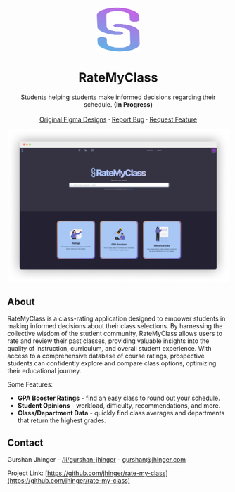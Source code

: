 <!-- PROJECT LOGO -->
<br />
<div align="center">
  <a href="https://github.com/jhinger/rate-my-class">
    <img src="public/static/logo-2.svg" alt="Logo" width="100" height="100">
  </a>
  <h1>RateMyClass</h1>

  <p align="center">
    Students helping students make informed decisions regarding their schedule. <strong>(In Progress)</strong>
    <br />
    <br />
    <a href="https://www.figma.com/file/XIzxWbceRAJglpH5X4KP6S/RateMyClass?type=design&node-id=0%3A1&mode=design&t=YXUUj8b9HVF7YOve-1">Original Figma Designs</a>
    ·
    <a href="https://github.com/jhinger/rate-my-class/issues">Report Bug</a>
    ·
    <a href="https://github.com/jhinger/rate-my-class/issues">Request Feature</a>
  </p>
</div>

![LandingPage](https://raw.githubusercontent.com/jhinger/rate-my-class/master/public/static/landingpage.png)

<!-- About -->

## About

RateMyClass is a class-rating application designed to empower students in making informed decisions about their class selections. By harnessing the collective wisdom of the student community, RateMyClass allows users to rate and review their past classes, providing valuable insights into the quality of instruction, curriculum, and overall student experience. With access to a comprehensive database of course ratings, prospective students can confidently explore and compare class options, optimizing their educational journey.

Some Features:

-   <strong>GPA Booster Ratings</strong> - find an easy class to round out your schedule.
-   <strong>Student Opinions</strong> - workload, difficulty, recommendations, and more.
-   <strong>Class/Department Data</strong> - quickly find class averages and departments that return the highest grades.

## Contact

Gurshan Jhinger - [/li/gurshan-jhinger](https://www.linkedin.com/in/gurshan-jhinger/) - gurshan@jhinger.com

Project Link: [https://github.com/jhinger/rate-my-class](https://github.com/jhinger/rate-my-class)
